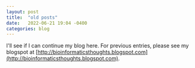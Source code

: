 ```yaml
---
layout: post
title:  "old posts"
date:   2022-06-21 19:04 -0400
categories: blog
---
```



I'll see if I can continue my blog here.
For previous entries, please see my blogspot at [http://bioinformaticsthoughts.blogspot.com](http://bioinformaticsthoughts.blogspot.com).

